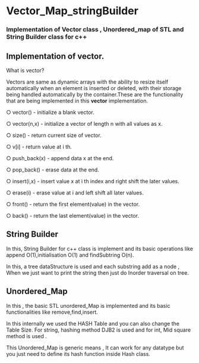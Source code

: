 # Vector_Map_stringBuilder

### Implementation of Vector class , Unordered_map of STL and String Builder class for c++

Implementation of vector.
---
What is vector?

Vectors are same as dynamic arrays with the ability to resize itself automatically when
an element is inserted or deleted, with their storage being handled automatically by the
container.These are the functionality that are being implemented in this **vector** implementation.

○ vector() - initialize a blank vector.

○ vector(n,x) - initialize a vector of length n with all values as x.

○ size() - return current size of vector.

○ v[i] - return value at i th.

○ push_back(x) - append data x at the end.

○ pop_back() - erase data at the end.

○ insert(i,x) - insert value x at i th index and right shift the later values.

○ erase(i) - erase value at i and left shift all later values.

○ front() - return the first element(value) in the vector.

○ back() - return the last element(value) in the vector.


String Builder
---

In this,  String Builder for c++ class is implement and its basic operations like append O(1),initialisation O(1) and findSubtring O(n).

In this, a tree dataStructure is used and each substring add as a node , When we just want to print the string then just do  Inorder traversal on tree.

Unordered_Map
---

In this , the basic STL unordered_Map is implemented and its basic functionalities like remove,find,insert. 

In this internally we used the HASH Table and you can also  change the Table Size. For string, hashing method DJB2 is used and for int, Mid square method is used . 

This Unordered_Map is generic means , It can work for any datatype but you just need to define its hash function inside Hash class.

